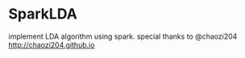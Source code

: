 # SparkLDA
implement LDA algorithm using spark.
special thanks to @chaozi204 
http://chaozi204.github.io
